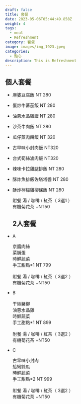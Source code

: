 ```yaml
---
draft: false
title: 套餐
date: 2023-05-06T05:44:49.858Z
weight: 4
tags:
  - meal
  - Refreshment
category: 套餐
image: images/img_1923.jpeg
categories:
  - 點心
description: This is Refreshment
---
```

## 個人套餐

* 麻婆豆腐飯  NT 280
* 蛋炒牛蕃茄飯  NT 280
* 油蔥水晶雞飯  NT 280
* 沙茶牛肉飯   NT 280
* 瓜仔蒸肉餅飯  NT 320
* 古早味小封肉飯 NT320
* 台式筍絲滷肉飯 NT320
* 辣味卡拉雞腿排飯   NT 280
* 酥炸魚排飯佐塔塔醬   NT 280
* 酥炸檸檬雞柳條飯   NT 280

  附餐  湯 / 咖啡 / 紅茶（ 3選1 ）\
  有機菊花茶 +NT50

  ## 2人套餐
* A   

  京醬肉絲    \
  菜脯蛋    \
  時鮮蔬菜    \
  手工甜點*1                NT 799\
  \
  附餐  湯 / 咖啡 / 紅茶（ 3選2 ）\
  有機菊花茶 +NT50
* B  \
     \
  干絲豬柳 \
  油蔥水晶雞      \
  時鮮蔬菜    \
  手工甜點*1                NT 899\
  \
  附餐  湯 / 咖啡 / 紅茶（ 3選2 ）\
  有機菊花茶 +NT50
* C 

  古早味小封肉 \
  蛤蜊絲瓜         \
  時鮮蔬菜          \
  手工甜點*2               NT 999\
  \
  附餐  湯 / 咖啡 / 紅茶（ 3選2 ）\
  有機菊花茶 +NT50